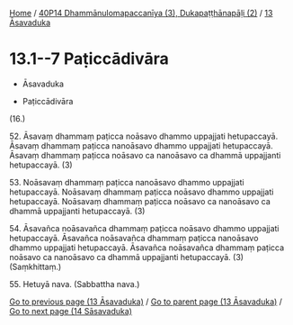 
[Home](/) / [40P14 Dhammānulomapaccanīya (3), Dukapaṭṭhānapāḷi (2)](../../40P14.md) / [13 Āsavaduka](../13.md)

# 13.1--7 Paṭiccādivāra

* Āsavaduka

* Paṭiccādivāra

(16.)

52\. Āsavaṃ dhammaṃ paṭicca noāsavo dhammo uppajjati hetupaccayā. Āsavaṃ dhammaṃ paṭicca nanoāsavo dhammo uppajjati hetupaccayā. Āsavaṃ dhammaṃ paṭicca noāsavo ca nanoāsavo ca dhammā uppajjanti hetupaccayā. (3)

53\. Noāsavaṃ dhammaṃ paṭicca nanoāsavo dhammo uppajjati hetupaccayā. Noāsavaṃ dhammaṃ paṭicca noāsavo dhammo uppajjati hetupaccayā. Noāsavaṃ dhammaṃ paṭicca noāsavo ca nanoāsavo ca dhammā uppajjanti hetupaccayā. (3)

54\. Āsavañca noāsavañca dhammaṃ paṭicca noāsavo dhammo uppajjati hetupaccayā. Āsavañca noāsavañca dhammaṃ paṭicca nanoāsavo dhammo uppajjati hetupaccayā. Āsavañca noāsavañca dhammaṃ paṭicca noāsavo ca nanoāsavo ca dhammā uppajjanti hetupaccayā. (3) (Saṃkhittaṃ.)

55\. Hetuyā nava. (Sabbattha nava.)

[Go to previous page (13 Āsavaduka)](../13.md) / [Go to parent page (13 Āsavaduka)](../13.md) / [Go to next page (14 Sāsavaduka)](../14.md)


